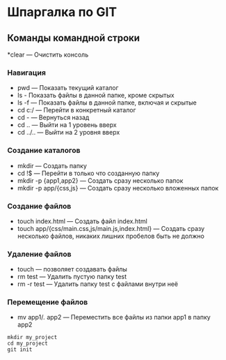 # Шпаргалка по GIT

## Команды командной строки

*clear — Очистить консоль

### Навигация
* pwd — Показать текущий каталог
* ls - Показать файлы в данной папке, кроме скрытых
* ls -f — Показать файлы в данной папке, включая и скрытые
* cd c:/ — Перейти в конкретный каталог
* cd - — Вернуться назад
* cd .. — Выйти на 1 уровень вверх
* cd ../.. — Выйти на 2 уровня вверх

### Создание каталогов
* mkdir — Создать папку
* cd !$ — Перейти в только что созданную папку
* mkdir -p {app1,app2} — Создать сразу несколько папок
* mkdir -p app/{css,js} — Создать сразу несколько вложенных папок

### Создание файлов
* touch index.html — Создать файл index.html
* touch app/{css/main.css,js/main.js,index.html} — Создать сразу несколько файлов, никаких лишних пробелов быть не должно

### Удаление файлов
* touch — позволяет создавать файлы
* rm test — Удалить пустую папку test
* rm -r test — Удалить папку test с файлами внутри неё

### Перемещение файлов
* mv app1/*.* app2 — Переместить все файлы из папки app1 в папку app2

```
mkdir my_project
cd my_project
git init
```

